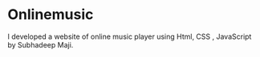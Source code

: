 # Onlinemusic
I developed a website of online music player using Html, CSS , JavaScript by Subhadeep Maji.
